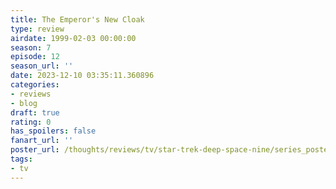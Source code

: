 ```yaml
---
title: The Emperor's New Cloak
type: review
airdate: 1999-02-03 00:00:00
season: 7
episode: 12
season_url: ''
date: 2023-12-10 03:35:11.360896
categories:
- reviews
- blog
draft: true
rating: 0
has_spoilers: false
fanart_url: ''
poster_url: /thoughts/reviews/tv/star-trek-deep-space-nine/series_poster.jpg
tags:
- tv
---
```


